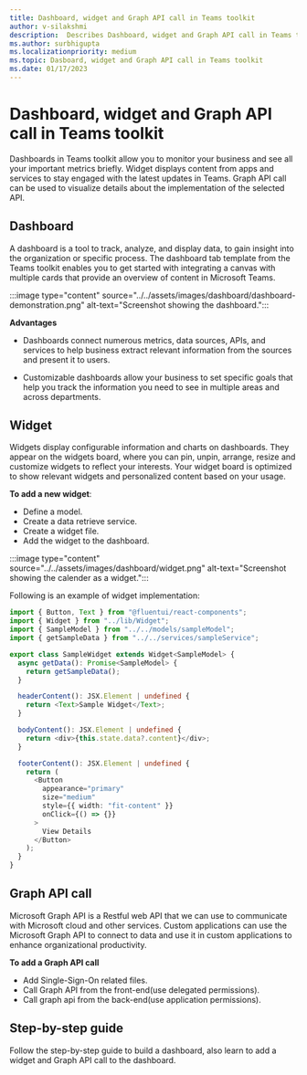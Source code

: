 ```yaml
---
title: Dashboard, widget and Graph API call in Teams toolkit
author: v-silakshmi
description:  Describes Dashboard, widget and Graph API call in Teams toolkit
ms.author: surbhigupta
ms.localizationpriority: medium 
ms.topic: Dasboard, widget and Graph API call in Teams toolkit
ms.date: 01/17/2023
---
```


# Dashboard, widget and Graph API call in Teams toolkit

Dashboards in Teams toolkit allow you to monitor your business and see all your important metrics briefly. Widget displays content from apps and services to stay engaged with the latest updates in Teams. Graph API call can be used to visualize details about the implementation of the selected API.

## Dashboard

 A dashboard is a tool to track, analyze, and display data, to gain insight into the organization or specific process. The dashboard tab template from the Teams toolkit enables you to get started with integrating a canvas with multiple cards that provide an overview of content in Microsoft Teams.

:::image type="content" source="../../assets/images/dashboard/dashboard-demonstration.png" alt-text="Screenshot showing the dashboard.":::

**Advantages**

* Dashboards connect numerous metrics, data sources, APIs, and services to help business extract relevant information from the sources and present it to users.

* Customizable dashboards allow your business to set specific goals that help you track the information you need to see in multiple areas and across departments.

## Widget

Widgets display configurable information and charts on dashboards. They appear on the widgets board, where you can pin, unpin, arrange, resize and customize widgets to reflect your interests. Your widget board is optimized to show relevant widgets and personalized content based on your usage.

**To add a new widget**:

* Define a model.
* Create a data retrieve service.
* Create a widget file.
* Add the widget to the dashboard.

:::image type="content" source="../../assets/images/dashboard/widget.png" alt-text="Screenshot showing the calender as a widget.":::

Following is an example of widget implementation:

```typescript
import { Button, Text } from "@fluentui/react-components";
import { Widget } from "../lib/Widget";
import { SampleModel } from "../../models/sampleModel";
import { getSampleData } from "../../services/sampleService";

export class SampleWidget extends Widget<SampleModel> {
  async getData(): Promise<SampleModel> {
    return getSampleData();
  }

  headerContent(): JSX.Element | undefined {
    return <Text>Sample Widget</Text>;
  }

  bodyContent(): JSX.Element | undefined {
    return <div>{this.state.data?.content}</div>;
  }

  footerContent(): JSX.Element | undefined {
    return (
      <Button
        appearance="primary"
        size="medium"
        style={{ width: "fit-content" }}
        onClick={() => {}}
      >
        View Details
      </Button>
    );
  }
}
```

## Graph API call

Microsoft Graph API is a Restful web API that we can use to communicate with Microsoft cloud and other services. Custom applications can use the Microsoft Graph API to connect to data and use it in custom applications to enhance organizational productivity.

**To add a Graph API call**

* Add Single-Sign-On related files.
* Call Graph API from the front-end(use delegated permissions).
* Call graph api from the back-end(use application permissions).

## Step-by-step guide

Follow the step-by-step guide to build a dashboard, also learn to add a widget and Graph API call to the dashboard.
